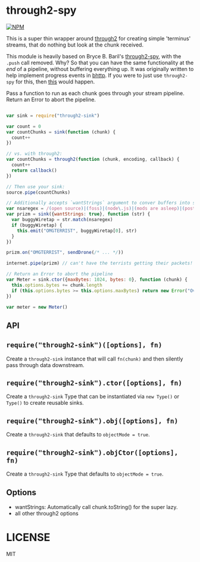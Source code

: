 through2-spy
============

[![NPM](https://nodei.co/npm/through2-sink.png)](https://nodei.co/npm/through2-sink/)

This is a super thin wrapper around [through2](http://npm.im/through2) for creating simple 'terminus' streams, that do nothing but look at the chunk received.

This module is heavily based on Bryce B. Baril's [through2-spy](https://www.npmjs.com/package/through2-spy), with the `.push` call removed. Why? So that you can have the same functionality at the *end* of a pipeline, without buffering everything up. It was originally written to help implement progress events in [bhttp](https://www.npmjs.com/package/bhttp). If you were to just use `through2-spy` for this, then [this](https://github.com/joyent/node/issues/14477) would happen.

Pass a function to run as each chunk goes through your stream pipeline. Return an Error to abort the pipeline.

```js

var sink = require("through2-sink")

var count = 0
var countChunks = sink(function (chunk) {
  count++
})

// vs. with through2:
var countChunks = through2(function (chunk, encoding, callback) {
  count++
  return callback()
})

// Then use your sink:
source.pipe(countChunks)

// Additionally accepts `wantStrings` argument to conver buffers into strings
var nsaregex = /(open source)|(foss)|(node\.js)|(mods are asleep)|(post sinks)/i
var prizm = sink({wantStrings: true}, function (str) {
  var buggyWiretap = str.match(nsaregex)
  if (buggyWiretap) {
    this.emit("OMGTERRIST", buggyWiretap[0], str)
  }
})

prizm.on("OMGTERRIST", sendDrone(/* ... */))

internet.pipe(prizm) // can't have the terrists getting their packets!

// Return an Error to abort the pipeline
var Meter = sink.ctor({maxBytes: 1024, bytes: 0}, function (chunk) {
  this.options.bytes += chunk.length
  if (this.options.bytes >= this.options.maxBytes) return new Error("Over 1024 byte limit!")
})

var meter = new Meter()

```

API
---

`require("through2-sink")([options], fn)`
---

Create a `through2-sink` instance that will call `fn(chunk)` and then silently pass through data downstream.

`require("through2-sink").ctor([options], fn)`
---

Create a `through2-sink` Type that can be instantiated via `new Type()` or `Type()` to create reusable sinks.

`require("through2-sink").obj([options], fn)`
---

Create a `through2-sink` that defaults to `objectMode = true`.

`require("through2-sink").objCtor([options], fn)`
---

Create a `through2-sink` Type that defaults to `objectMode = true`.

Options
-------

  * wantStrings: Automatically call chunk.toString() for the super lazy.
  * all other through2 options

LICENSE
=======

MIT
